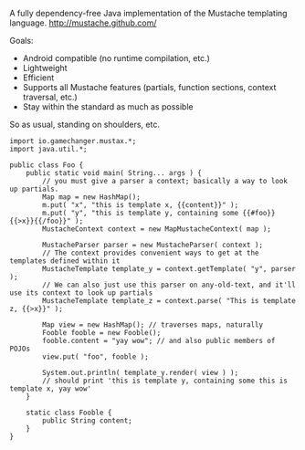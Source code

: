 A fully dependency-free Java implementation of the Mustache templating language.
   http://mustache.github.com/

Goals:

* Android compatible (no runtime compilation, etc.)
* Lightweight
* Efficient
* Supports all Mustache features
  (partials, function sections, context traversal, etc.)
* Stay within the standard as much as possible

So as usual, standing on shoulders, etc.

    import io.gamechanger.mustax.*;
    import java.util.*;

    public class Foo {
        public static void main( String... args ) {
            // you must give a parser a context; basically a way to look up partials.
            Map map = new HashMap();
            m.put( "x", "this is template x, {{content}}" );
            m.put( "y", "this is template y, containing some {{#foo}}{{>x}}{{/foo}}" );
            MustacheContext context = new MapMustacheContext( map );

            MustacheParser parser = new MustacheParser( context );
            // The context provides convenient ways to get at the templates defined within it
            MustacheTemplate template_y = context.getTemplate( "y", parser );
            // We can also just use this parser on any-old-text, and it'll use its context to look up partials
            MustacheTemplate template_z = context.parse( "This is template z, {{>x}}" );

            Map view = new HashMap(); // traverses maps, naturally
            Fooble fooble = new Fooble();
            fooble.content = "yay wow"; // and also public members of POJOs
            view.put( "foo", fooble );

            System.out.println( template_y.render( view ) );
            // should print 'this is template y, containing some this is template x, yay wow'
        }

        static class Fooble {
            public String content;
        }
    }

